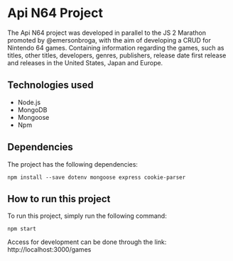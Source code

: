 
# Api N64 Project

The Api N64 project was developed in parallel to the JS 2 Marathon promoted by @emersonbroga, with the aim of developing a CRUD for Nintendo 64 games. Containing information regarding the games, such as titles, other titles, developers, genres, publishers, release date first release and releases in the United States, Japan and Europe.

## Technologies used

- Node.js
- MongoDB
- Mongoose
- Npm

## Dependencies

The project has the following dependencies:

```
npm install --save dotenv mongoose express cookie-parser
```

## How to run this project

To run this project, simply run the following command:

```
npm start
```

Access for development can be done through the link: http://localhost:3000/games 
